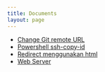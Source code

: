 ```yaml
---
title: Documents
layout: page
---
```


- [Change Git remote URL](/docs/change-git-remote-url)
- [Powershell ssh-copy-id](/docs/powershell-ssh-copy-id)
- [Redirect menggunakan html](/docs/redirect-menggunakan-html)
- [Web Server](/docs/web-server)